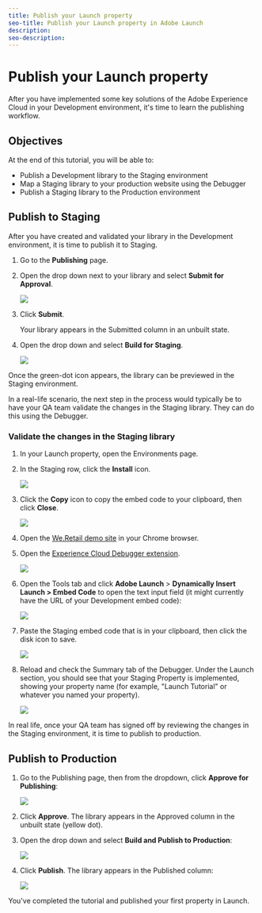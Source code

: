 ```yaml
---
title: Publish your Launch property
seo-title: Publish your Launch property in Adobe Launch
description: 
seo-description: 
---
```


# Publish your Launch property

After you have implemented some key solutions of the Adobe Experience Cloud in your Development environment, it's time to learn the publishing workflow.

## Objectives

At the end of this tutorial, you will be able to:

* Publish a Development library to the Staging environment
* Map a Staging library to your production website using the Debugger
* Publish a Staging library to the Production environment

## Publish to Staging

After you have created and validated your library in the Development environment, it is time to publish it to Staging.

1. Go to the **Publishing** page.
1. Open the drop down next to your library and select **Submit for Approval**.

   ![](/help/assets/publishing-submitforapproval.png)

1. Click **Submit**.

   Your library appears in the Submitted column in an unbuilt state.

1. Open the drop down and select **Build for Staging**.

   ![](/help/assets/publishing-buildforstaging.png)

Once the green-dot icon appears, the library can be previewed in the Staging environment.

In a real-life scenario, the next step in the process would typically be to have your QA team validate the changes in the Staging library. They can do this using the Debugger.

### Validate the changes in the Staging library

1. In your Launch property, open the Environments page.
1. In the Staging row, click the **Install** icon.

   ![](/help/assets/publishing-getstagingcode.png)

1. Click the **Copy** icon to copy the embed code to your clipboard, then click **Close**.

   ![](/help/assets/publishing-copystagingcode.png)

1. Open the [We.Retail demo site](https://aem.enablementadobe.com/content/we-retail/us/en.html) in your Chrome browser.
1. Open the [Experience Cloud Debugger extension](https://chrome.google.com/webstore/detail/adobe-experience-cloud-de/ocdmogmohccmeicdhlhhgepeaijenapj).

   ![](/help/assets/switchenvironments-opendebugger.png)

1. Open the Tools tab and click **Adobe Launch** > **Dynamically Insert Launch &gt; Embed Code** to open the text input field \(it might currently have the URL of your Development embed code\):

   ![](/help/assets/switchenvironments-debugger-editembedcode%20%281%29.png)

1. Paste the Staging embed code that is in your clipboard, then click the disk icon to save.

   ![](/help/assets/switchenvironments-debugger-save%20%281%29.png)

1. Reload and check the Summary tab of the Debugger. Under the Launch section, you should see that your Staging Property is implemented, showing your property name \(for example, "Launch Tutorial" or whatever you named your property\).

   ![](/help/assets/publishing-debugger-staging.png)

In real life, once your QA team has signed off by reviewing the changes in the Staging environment, it is time to publish to production.

## Publish to Production

1. Go to the Publishing page, then from the dropdown, click **Approve for Publishing**:

   ![](/help/assets/publishing-approveforpublishing.png)

1. Click **Approve**. The library appears in the Approved column in the unbuilt state \(yellow dot\).
1. Open the drop down and select **Build and Publish to Production**:

   ![](/help/assets/publishing-buildandpublishtoproduction.png)

1. Click **Publish**. The library appears in the Published column:

   ![](/help/assets/publishing-published.png)

You've completed the tutorial and published your first property in Launch.

